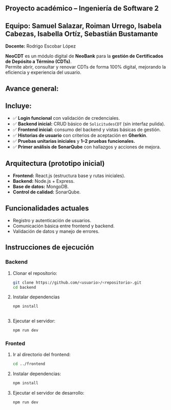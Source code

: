 ## **Proyecto académico – Ingeniería de Software 2**  
## **Equipo:** Samuel Salazar, Roiman Urrego, Isabela Cabezas, Isabella Ortíz, Sebastián Bustamante  
**Docente:** Rodrigo Escobar López  

**NeoCDT** es un módulo digital de **NeoBank** para la **gestión de Certificados de Depósito a Término (CDTs)**.  
Permite abrir, consultar y renovar CDTs de forma 100% digital, mejorando la eficiencia y experiencia del usuario.

## **Avance general:** 

## **Incluye:**
- ✅ **Login funcional** con validación de credenciales.  
- ✅ **Backend inicial:** CRUD básico de `SolicitudesCDT` (sin interfaz pulida).  
- ✅ **Frontend inicial:** consumo del backend y vistas básicas de gestión.  
- ✅ **Historias de usuario** con criterios de aceptación en **Gherkin**.  
- ✅ **Pruebas unitarias iniciales** y **1–2 pruebas funcionales.**  
- ✅ **Primer análisis de SonarQube** con hallazgos y acciones de mejora.
  
## **Arquitectura (prototipo inicial)**

- **Frontend:** React.js (estructura base y rutas iniciales).  
- **Backend:** Node.js + Express.  
- **Base de datos:** MongoDB.  
- **Control de calidad:** SonarQube.

## **Funcionalidades actuales**

- Registro y autenticación de usuarios.
- Comunicación básica entre frontend y backend.  
- Validación de datos y manejo de errores.

##  Instrucciones de ejecución

### Backend 

1. Clonar el repositorio:
   ```bash
   git clone https://github.com/<usuario>/<repositorio>.git
   cd backend
2. Instalar dependencias
   ```bash
   npm install
  
3. Ejecutar el servidor:
   ```bash
   npm run dev


### **Fronted**

1. Ir al directorio del frontend:
   ```bash
   cd ../frontend
2. Instalar dependencias:
   ```bash
   npm install
3. Ejecutar el servidor de desarrollo:
   ```bash
   npm run dev

